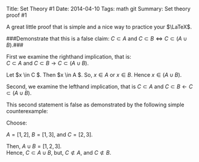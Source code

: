 ﻿Title:  Set Theory #1
Date: 2014-04-10
Tags: math  git 
Summary: Set theory proof #1

A great little proof that is simple and a nice way to practice your $\LaTeX$.

###Demonstrate that this is a false claim: $C \subset A$ and $C \subset B \Leftrightarrow C \subset (A \cup B)$.###


First we examine the righthand implication, that is:  
$C \subset A$ and $C \subset B \rightarrow C \subset (A \cup B)$.   

Let $x \in C $. Then $x \in A $. So, $x \in A$ or $x \in B$. Hence $x \in (A \cup B)$.  

Second, we examine the lefthand implication, that is
$C \subset A$ and $C \subset B \leftarrow C \subset (A \cup B)$.  

This second statement is false as demonstrated by the following simple counterexample:  

Choose:  

$A = [1, 2]$, $B =[1, 3]$, and $C =[2, 3]$.  

Then, $A\cup B =[1,2,3]$.  
Hence, $C \subset A \cup B$, but, $C \not\subset A$, and $C \not\subset B$.

